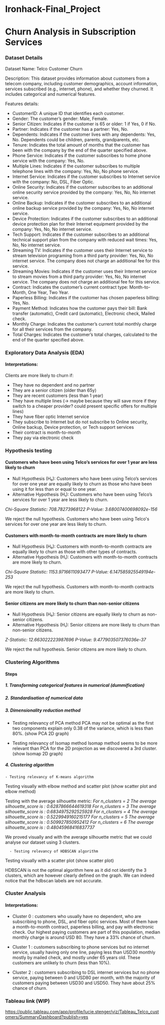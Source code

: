# Ironhack-Final_Project
# Churn Analysis in Subscription Services


### Dataset Details

Dataset Name: Telco Customer Churn

Description: This dataset provides information about customers from a telecom company, including customer demographics, account information, services subscribed (e.g., internet, phone), and whether they churned. It includes categorical and numerical features.

Features details:
- CustomerID: A unique ID that identifies each customer.
- Gender: The customer’s gender: Male, Female.
- Senior Citizen: Indicates if the customer is 65 or older: 1 if Yes, 0 if No.
- Partner: Indicates if the customer has a partner: Yes, No.
- Dependents: Indicates if the customer lives with any dependents: Yes, No. Dependents could be children, parents, grandparents, etc.
- Tenure: Indicates the total amount of months that the customer has been with the company by the end of the quarter specified above.
- Phone Service: Indicates if the customer subscribes to home phone service with the company: Yes, No.
- Multiple Lines: Indicates if the customer subscribes to multiple telephone lines with the company: Yes, No, No phone service.
- Internet Service: Indicates if the customer subscribes to Internet service with the company: No, DSL, Fiber Optic.
- Online Security: Indicates if the customer subscribes to an additional online security service provided by the company: Yes, No, No internet service.
- Online Backup: Indicates if the customer subscribes to an additional online backup service provided by the company: Yes, No, No internet service.
- Device Protection: Indicates if the customer subscribes to an additional device protection plan for their Internet equipment provided by the company: Yes, No, No internet service.
- Tech Support: Indicates if the customer subscribes to an additional technical support plan from the company with reduced wait times: Yes, No, No internet service.
- Streaming TV: Indicates if the customer uses their Internet service to stream television programing from a third party provider: Yes, No, No internet service. The company does not charge an additional fee for this service.
- Streaming Movies: Indicates if the customer uses their Internet service to stream movies from a third party provider: Yes, No, No internet service. The company does not charge an additional fee for this service.
- Contract: Indicates the customer’s current contract type: Month-to-Month, One Year, Two Year.
- Paperless Billing: Indicates if the customer has chosen paperless billing: Yes, No.
- Payment Method: Indicates how the customer pays their bill: Bank transfer (automatic), Credit card (automatic), Electronic check, Mailed check.
- Monthly Charge: Indicates the customer’s current total monthly charge for all their services from the company.
- Total Charges: Indicates the customer’s total charges, calculated to the end of the quarter specified above.

### Exploratory Data Analysis (EDA)

#### Interpretations:

Clients are more likely to churn if:
- They have no dependent and no partner
- They are a senior citizen (older than 65y)
- They are recent customers (less than 1 year)
- They have multiple lines (-> maybe because they will save more if they switch to a cheaper provider? could present specific offers for multiple lines)
- They have fiber optic Internet service
- They subscribe to Internet but do not subscribe to Online security, Online backup, Device protection, or Tech support services
- Their contract is month-to-month
- They pay via electronic check

### Hypothesis testing

#### Customers who have been using Telco’s services for over 1 year are less likely to churn
- Null Hypothesis (H₀): Customers who have been using Telco’s services for over one year are equally likely to churn as those who have been using it for less than or equal to one year.
- Alternative Hypothesis (H₁): Customers who have been using Telco’s services for over 1 year are less likely to churn.

*Chi-Square Statistic: 708.78273968122
P-Value: 3.68007400698092e-156*

We reject the null hypothesis. Customers who have been using Telco's services for over one year are less likely to churn.

#### Customers with month-to-month contracts are more likely to churn
- Null Hypothesis (H₀): Customers with month-to-month contracts are equally likely to churn as those with other types of contracts.
- Alternative Hypothesis (H₁): Customers with month-to-month contracts are more likely to churn.

*Chi-Square Statistic: 1153.9716611093477
P-Value: 6.147585925549194e-253*

We reject the null hypothesis. Customers with month-to-month contracts are more likely to churn.

#### Senior citizens are more likely to churn than non-senior citizens
- Null Hypothesis (H₀): Senior citizens are equally likely to churn as non-senior citizens.
- Alternative Hypothesis (H₁): Senior citizens are more likely to churn than non-senior citizens.

*Z-Statistic: 12.663022223987696
P-Value: 9.477903507376036e-37*

We reject the null hypothesis. Senior citizens are more likely to churn.

### Clustering Algorithms

#### Steps
##### 1. Transforming categorical features in numerical (dummification)
##### 2. Standardisation of numerical data
##### 3. Dimensionality reduction method
   - Testing relevancy of PCA method
PCA may not be optimal as the first two components explain only  0.38 of the variance, which is less than 80%.
(show PCA 2D graph)

   - Testing relevancy of Isomap method
Isomap method seems to be more relevant than PCA for the 2D projection as we discovered a 3rd cluster.
(show Isomap 2D graph)

##### 4. Clustering algorithm
    - Testing relevancy of K-means algorithm
Testing visually with elbow method and scatter plot 
(show scatter plot and elbow method)

Testing with the average silhouette metric:
*For n_clusters = 2 The average silhouette_score is : 0.6287866644619318
For n_clusters = 3 The average silhouette_score is : 0.6834975292525928
For n_clusters = 4 The average silhouette_score is : 0.5229949160215177
For n_clusters = 5 The average silhouette_score is : 0.509927850952412
For n_clusters = 6 The average silhouette_score is : 0.48045968416837737*

We proved visually and with the average silhouette metric that we could analyse our dataset using 3 clusters.

      - Testing relevancy of HDBSCAN algorithm
Testing visually with a scatter plot
(show scatter plot)

HDBSCAN is not the optimal algorithm here as it did not identify the 3 clusters, which are however clearly defined on the graph.
We can indeed notice that the hdbscan labels are not accurate.

### Cluster Analysis

#### Interpretations:

- Cluster 0 : customers who usually have no dependent, who are subscribing to phone, DSL, and fiber optic services. Most of them have a month-to-month contract, paperless billing, and pay with electronic check. Our highest paying customers are part of this population, median monthly charge is around USD 80. They have a 33% chance of churn.
  
- Cluster 1 : customers subscribing to phone services but no internet service, usually having only one line, paying less than USD30 monthly mostly by mailed check, and mostly under 65 years old. These customers are unlikely to churn (less than 10%).

- Cluster 2 : customers subscribing to DSL internet services but no phone service, paying between 0 and USD80 per month, with the majority of customers paying between USD30 and USD50. They have about 25% chance of churn.

### Tableau link (WIP)
https://public.tableau.com/app/profile/lucie.stenger/viz/Tableau_Telco_customers/SummaryDashboard?publish=yes
